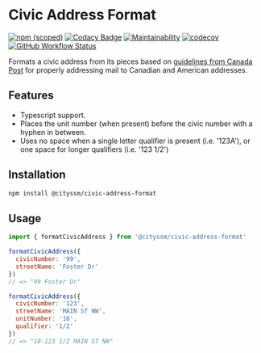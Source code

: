 # Civic Address Format

[![npm (scoped)](https://img.shields.io/npm/v/@cityssm/civic-address-format)](https://www.npmjs.com/package/@cityssm/civic-address-format)
[![Codacy Badge](https://app.codacy.com/project/badge/Grade/bc565583138143578c48dfc3e6daec66)](https://www.codacy.com/gh/cityssm/civic-address-format/dashboard?utm_source=github.com&amp;utm_medium=referral&amp;utm_content=cityssm/civic-address-format&amp;utm_campaign=Badge_Grade)
[![Maintainability](https://api.codeclimate.com/v1/badges/fb7201564a832823e6c6/maintainability)](https://codeclimate.com/github/cityssm/civic-address-format/maintainability)
[![codecov](https://codecov.io/gh/cityssm/civic-address-format/branch/main/graph/badge.svg?token=JZX2EZXFPE)](https://codecov.io/gh/cityssm/civic-address-format)
[![GitHub Workflow Status](https://img.shields.io/github/actions/workflow/status/cityssm/civic-address-format/coverage.yml)](https://github.com/cityssm/civic-address-format/actions/workflows/coverage.yml)

Formats a civic address from its pieces based on
[guidelines from Canada Post](https://www.canadapost-postescanada.ca/cpc/en/support/kb/addressing/accuracy/addressing-mail-accurately)
for properly addressing mail to Canadian and American addresses.

## Features

- Typescript support.
- Places the unit number (when present) before the civic number with a hyphen in between.
- Uses no space when a single letter qualifier is present (i.e. '123A'), or one space for longer qualifiers (i.e. '123 1/2')

## Installation

```sh
npm install @cityssm/civic-address-format
```

## Usage

```javascript
import { formatCivicAddress } from '@cityssm/civic-address-format'

formatCivicAddress({
  civicNumber: '99',
  streetName: 'Foster Dr'
})
// => "99 Foster Dr"

formatCivicAddress({
  civicNumber: '123',
  streetName: 'MAIN ST NW',
  unitNumber: '10',
  qualifier: '1/2'
})
// => "10-123 1/2 MAIN ST NW"
```

